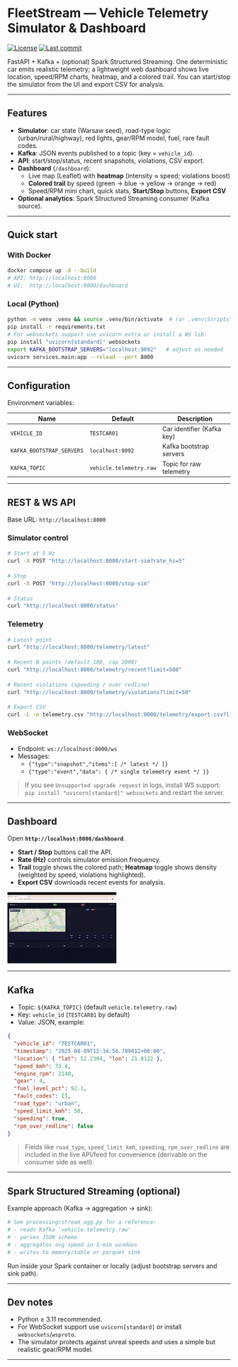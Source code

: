 # FleetStream — Vehicle Telemetry Simulator & Dashboard

[![License](https://img.shields.io/github/license/SculptTechProject/FleetStream)](https://github.com/SculptTechProject/FleetStream/blob/main/LICENSE)
[![Last commit](https://img.shields.io/github/last-commit/SculptTechProject/FleetStream)](https://github.com/SculptTechProject/FleetStream/commits)

FastAPI + Kafka + (optional) Spark Structured Streaming.
One deterministic car emits realistic telemetry; a lightweight web dashboard shows live location, speed/RPM charts, heatmap, and a colored trail. You can start/stop the simulator from the UI and export CSV for analysis.

---

## Features

- **Simulator**: car state (Warsaw seed), road-type logic (urban/rural/highway), red lights, gear/RPM model, fuel, rare fault codes.
- **Kafka**: JSON events published to a topic (key = `vehicle_id`).
- **API**: start/stop/status, recent snapshots, violations, CSV export.
- **Dashboard** (`/dashboard`):
  - Live map (Leaflet) with **heatmap** (intensity ≈ speed; violations boost)
  - **Colored trail** by speed (green → blue → yellow → orange → red)
  - Speed/RPM mini chart, quick stats, **Start/Stop** buttons, **Export CSV**
- **Optional analytics**: Spark Structured Streaming consumer (Kafka source).

---

## Quick start

### With Docker

```bash
docker compose up -d --build
# API: http://localhost:8000
# UI:  http://localhost:8000/dashboard
```

### Local (Python)

```bash
python -m venv .venv && source .venv/bin/activate  # (or .venv\Scripts\activate on Windows)
pip install -r requirements.txt
# For websockets support use uvicorn extra or install a WS lib:
pip install "uvicorn[standard]" websockets
export KAFKA_BOOTSTRAP_SERVERS="localhost:9092"   # adjust as needed
uvicorn services.main:app --reload --port 8000
```

---

## Configuration

Environment variables:


| Name                      | Default                 | Description                |
| ------------------------- | ----------------------- | -------------------------- |
| `VEHICLE_ID`              | `TESTCAR01`             | Car identifier (Kafka key) |
| `KAFKA_BOOTSTRAP_SERVERS` | `localhost:9092`        | Kafka bootstrap servers    |
| `KAFKA_TOPIC`             | `vehicle.telemetry.raw` | Topic for raw telemetry    |

---

## REST & WS API

Base URL: `http://localhost:8000`

### Simulator control

```bash
# Start at 5 Hz
curl -X POST "http://localhost:8000/start-sim?rate_hz=5"

# Stop
curl -X POST "http://localhost:8000/stop-sim"

# Status
curl "http://localhost:8000/status"
```

### Telemetry

```bash
# Latest point
curl "http://localhost:8000/telemetry/latest"

# Recent N points (default 100, cap 2000)
curl "http://localhost:8000/telemetry/recent?limit=500"

# Recent violations (speeding / over redline)
curl "http://localhost:8000/telemetry/violations?limit=50"

# Export CSV
curl -L -o telemetry.csv "http://localhost:8000/telemetry/export.csv?limit=2000"
```

### WebSocket

- Endpoint: `ws://localhost:8000/ws`
- Messages:
  - `{"type":"snapshot","items":[ /* latest */ ]}`
  - `{"type":"event","data": { /* single telemetry event */ }}`

> If you see `Unsupported upgrade request` in logs, install WS support:
> `pip install "uvicorn[standard]" websockets` and restart the server.

---

## Dashboard

Open **`http://localhost:8000/dashboard`**.

- **Start / Stop** buttons call the API.
- **Rate (Hz)** controls simulator emission frequency.
- **Trail** toggle shows the colored path; **Heatmap** toggle shows density (weighted by speed, violations highlighted).
- **Export CSV** downloads recent events for analysis.

![1754770129260](images/README/1754770129260.png)

---

## Kafka

- Topic: `${KAFKA_TOPIC}` (default `vehicle.telemetry.raw`)
- Key: `vehicle_id` (`TESTCAR01` by default)
- Value: JSON, example:

```json
{
  "vehicle_id": "TESTCAR01",
  "timestamp": "2025-08-09T12:34:56.789012+00:00",
  "location": { "lat": 52.2304, "lon": 21.0122 },
  "speed_kmh": 73.4,
  "engine_rpm": 2140,
  "gear": 4,
  "fuel_level_pct": 92.1,
  "fault_codes": [],
  "road_type": "urban",
  "speed_limit_kmh": 50,
  "speeding": true,
  "rpm_over_redline": false
}
```

> Fields like `road_type`, `speed_limit_kmh`, `speeding`, `rpm_over_redline` are included in the live API/feed for convenience (derivable on the consumer side as well).

---

## Spark Structured Streaming (optional)

Example approach (Kafka → aggregation → sink):

```python
# See processing/stream_agg.py for a reference:
# - reads Kafka 'vehicle.telemetry.raw'
# - parses JSON schema
# - aggregates avg speed in 1-min windows
# - writes to memory/table or parquet sink
```

Run inside your Spark container or locally (adjust bootstrap servers and sink path).

---

## Dev notes

- Python ≥ 3.11 recommended.
- For WebSocket support use `uvicorn[standard]` or install `websockets`/`wsproto`.
- The simulator protects against unreal speeds and uses a simple but realistic gear/RPM model.

---
